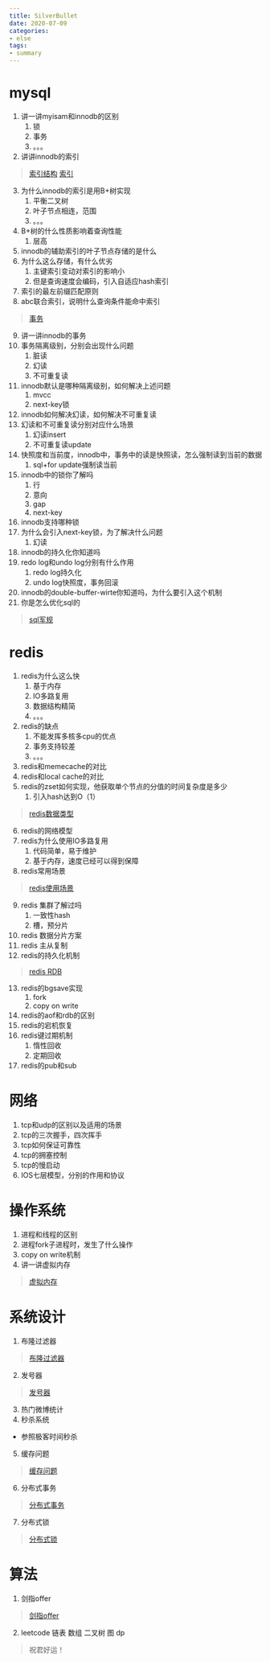 ```yaml
--- 
title: SilverBullet 
date: 2020-07-09
categories: 
- else 
tags:
- summary
---
```

# mysql
1. 讲一讲myisam和innodb的区别
    1. 锁
    2. 事务
    3. 。。。
2. 讲讲innodb的索引
> [索引结构](http://nber1994.com/mysql/2019/07/05/mysql-索引结构.html)
[索引](http://nber1994.com/mysql/2019/01/08/mysql-索引.html)
3. 为什么innodb的索引是用B+树实现
    1. 平衡二叉树
    2. 叶子节点相连，范围
    3. 。。。
4. B+树的什么性质影响着查询性能
    1. 层高
5. innodb的辅助索引的叶子节点存储的是什么
6. 为什么这么存储，有什么优劣
    1. 主键索引变动对索引的影响小
    2. 但是查询速度会编码，引入自适应hash索引
7. 索引的最左前缀匹配原则
8. abc联合索引，说明什么查询条件能命中索引
> [事务](http://nber1994.com/mysql/2019/01/08/mysql-事务.html)
9. 讲一讲innodb的事务
10. 事务隔离级别，分别会出现什么问题
    1. 脏读
    2. 幻读
    3. 不可重复读
11. innodb默认是哪种隔离级别，如何解决上述问题
    1. mvcc
    2. next-key锁
12. innodb如何解决幻读，如何解决不可重复读
13. 幻读和不可重复读分别对应什么场景
    1. 幻读insert
    2. 不可重复读update
14. 快照度和当前度，innodb中，事务中的读是快照读，怎么强制读到当前的数据
    1. sql+for update强制读当前
15. innodb中的锁你了解吗
    1. 行
    2. 意向
    3. gap
    4. next-key
16. innodb支持哪种锁
17. 为什么会引入next-key锁，为了解决什么问题
    1. 幻读
18. innodb的持久化你知道吗
19. redo log和undo log分别有什么作用
    1. redo log持久化
    2. undo log快照度，事务回滚
20. innodb的double-buffer-wirte你知道吗，为什么要引入这个机制
21. 你是怎么优化sql的
> [sql军规](http://nber1994.com/mysql/2019/01/08/mysql-查询优化器&sql军规.html)

# redis
1. redis为什么这么快
    1. 基于内存
    2. IO多路复用
    3. 数据结构精简
    4. 。。。
2. redis的缺点
    1. 不能发挥多核多cpu的优点
    2. 事务支持较差
    3. 。。。
3. redis和memecache的对比
4. redis和local cache的对比
5. redis的zset如何实现，他获取单个节点的分值的时间复杂度是多少
    1. 引入hash达到O（1）
> [redis数据类型](http://nber1994.com/redis/2019/01/08/redis数据结构-对象.html)
6. redis的网络模型
7. redis为什么使用IO多路复用
    1. 代码简单，易于维护
    2. 基于内存，速度已经可以得到保障
8. redis常用场景
> [redis使用场景](http://nber1994.com/redis/2019/06/01/redis-应用场景.html)
9. redis 集群了解过吗
    1. 一致性hash
    2. 槽，预分片
10. redis 数据分片方案
11. redis 主从复制
12. redis的持久化机制
> [redis RDB](http://nber1994.com/redis/2019/01/08/redis持久化-RDB.html)
13. redis的bgsave实现
    1. fork
    2. copy on write
14. redis的aof和rdb的区别
15. redis的宕机恢复
16. redis键过期机制
    1. 惰性回收
    2. 定期回收
17. redis的pub和sub

# 网络
1. tcp和udp的区别以及适用的场景
2. tcp的三次握手，四次挥手
3. tcp如何保证可靠性
4. tcp的拥塞控制
5. tcp的慢启动
6. IOS七层模型，分别的作用和协议

# 操作系统
1. 进程和线程的区别
2. 进程fork子进程时，发生了什么操作
3. copy on write机制
4. 讲一讲虚拟内存
> [虚拟内存](http://nber1994.com/os/2019/05/18/os-虚拟内存.html)


# 系统设计

1. 布隆过滤器
> [布隆过滤器](http://nber1994.com/sysdesign/2019/01/10/sysDesign-布隆过滤器.html)
2. 发号器
> [发号器](http://nber1994.com/sysdesign/2019/01/09/sysDesign-发号器.html)
3. 热门微博统计
4. 秒杀系统
* 参照极客时间秒杀
5. 缓存问题
> [缓存问题](http://nber1994.com/sysdesign/2019/01/10/sysDesign-缓存的常见问题.html)
6. 分布式事务
> [分布式事务](http://nber1994.com/sysdesign/2019/05/31/sysDesign-分布式事务.html)
7. 分布式锁
> [分布式锁](https://zhuanlan.zhihu.com/p/41114567)

# 算法
1. 剑指offer
> [剑指offer](https://blog.csdn.net/c406495762/article/details/79247243)
2. leetcode 链表 数组 二叉树 图 dp

> 祝君好运！
